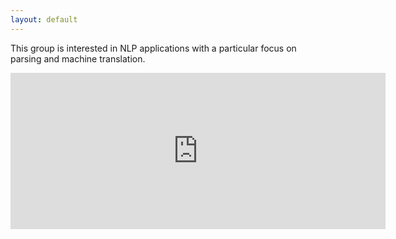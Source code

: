 ```yaml
---
layout: default
---
```


This group is interested in NLP applications with a particular focus on parsing and machine translation.


<iframe src="https://calendar.google.com/calendar/embed?mode=AGENDA&amp;height=250&amp;wkst=2&amp;bgcolor=%23FFFFFF&amp;src=iuesktj5bg3jmil7kjjtpplju4%40group.calendar.google.com&amp;color=%23853104&amp;ctz=Europe%2FAmsterdam" style="border-width:0" width="600" height="250" frameborder="0" scrolling="no"></iframe>
